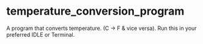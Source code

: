 # temperature_conversion_program
A program that converts temperature. (C -> F &amp; vice versa).
Run this in your preferred IDLE or Terminal.
